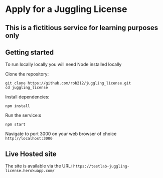 # Apply for a Juggling License

## This is a fictitious service for learning purposes only

## Getting started

To run locally locally you will need Node installed locally

Clone the repository:
```
git clone https://github.com/rob212/juggling_license.git
cd juggling_license
```

Install dependencies:
```
npm install
```

Run the service:s
```
npm start
```

Navigate to port 3000 on your web browser of choice `http://localhost:3000`

## Live Hosted site

The site is available via the URL: `https://testlab-juggling-license.herokuapp.com/`